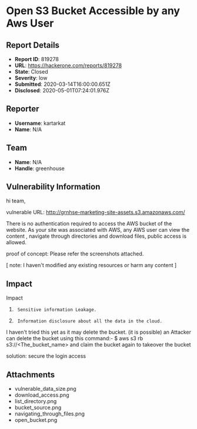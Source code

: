 # Open S3 Bucket Accessible by any Aws User

## Report Details
- **Report ID**: 819278
- **URL**: https://hackerone.com/reports/819278
- **State**: Closed
- **Severity**: low
- **Submitted**: 2020-03-14T16:00:00.651Z
- **Disclosed**: 2020-05-01T07:24:01.976Z

## Reporter
- **Username**: kartarkat
- **Name**: N/A

## Team
- **Name**: N/A
- **Handle**: greenhouse

## Vulnerability Information
hi team,

vulnerable URL: http://grnhse-marketing-site-assets.s3.amazonaws.com/

There is no authentication required to access the AWS bucket of the website.
As your site was associated with AWS, any AWS user can view the content , navigate through directories and download files, public access is allowed.

proof of concept: Please refer the screenshots attached.

[ note: I haven't modified any existing resources or harm any content ]

## Impact

Impact
1.      Sensitive information Leakage.
2.      Information disclosure about all the data in the cloud.

I haven't tried this yet as it may delete the bucket. (it is possible)
an Attacker can delete the bucket using this command:-
$ aws s3 rb s3://<The_bucket_name>
and claim the bucket again to takeover the bucket 

solution:
secure the login access

## Attachments
- vulnerable_data_size.png
- download_access.png
- list_directory.png
- bucket_source.png
- navigating_through_files.png
- open_bucket.png
